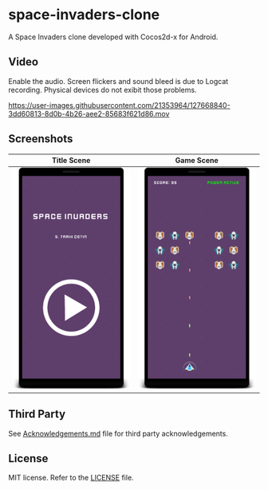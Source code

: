 # space-invaders-clone
A Space Invaders clone developed with Cocos2d-x for Android.

## Video
Enable the audio. Screen flickers and sound bleed is due to Logcat recording. Physical devices do not exibit those problems.

https://user-images.githubusercontent.com/21353964/127668840-3dd60813-8d0b-4b26-aee2-85683f621d86.mov 

## Screenshots

| Title Scene | Game Scene |
|---|---|
| ![Title Scene](_repo/title.png) | ![Game Scene](_repo/game.png) |

## Third Party
See [Acknowledgements.md](Acknowledgements.md) file for third party acknowledgements.

## License
MIT license. Refer to the [LICENSE](LICENSE) file.
